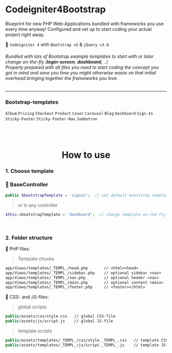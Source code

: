 # Codeigniter4Bootstrap

Blueprint for new PHP Web-Applications bundled with frameworks you use every time anyway! Configured and set up to start coding your actual project right away.

:abacus: `Codeigniter 4` with `Bootstrap v5` & `jQuery v3.6`

###### Bundled with lots of Bootstrap example templates to start with or later change on-the-fly (**login-screen**, **dashboard**, ..) <br>Properly prepared with all files you need to start coding the concept you got in mind and save you time you might otherwise waste on that initial overhead bringing together the frameworks you love.

---------

### Bootstrap-templates

 `Album` `Pricing` `Checkout` `Product` `Cover` `Carousel` `Blog` `Dashboard` `Sign-In` `Sticky-Footer` `Sticky-Footer-Nav` `Jumbotron`

<br><br>

<h1 align="center">How to use</h1>


### 1. Choose template

### :memo: BaseController
```php
public $bootstrapTemplate = 'signin';  // set default bootstrap template
```
> or in any controller
```php
$this->bootstrapTemplate = 'dashboard';  // change template on-the-fly
```
<br>

### 2. Folder structure

:memo: PHP files:
> Template chunks
```lex
app/Views/templates/_TEMPL_/head.php       // <html><head>
app/Views/templates/_TEMPL_/sidebar.php    // optional sidebar <nav>
app/Views/templates/_TEMPL_/nav.php        // optional header <nav>
app/Views/templates/_TEMPL_/main.php       // optional content <main>
app/Views/templates/_TEMPL_/footer.php     // <footer></html>
```

:memo: CSS- and JS-files:
> global scripts
```vb
public/assets/css/style.css   // global CSS-file
public/assets/js/script.js    // global JS-file
```
> template scripts
```vb
public/assets/templates/_TEMPL_/css/style._TEMPL_.css   // template CSS-file
public/assets/templates/_TEMPL_/js/script._TEMPL_.js    // template JS-file
```


